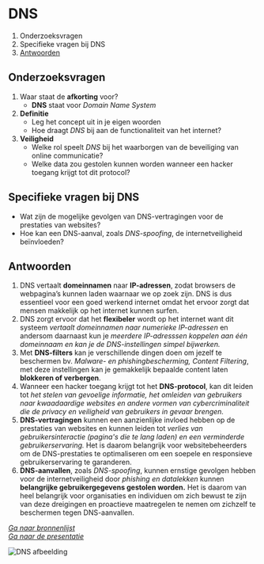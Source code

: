 # DNS
1. Onderzoeksvragen
2. Specifieke vragen bij DNS
3. [Antwoorden](#antwoorden)
## Onderzoeksvragen
1. Waar staat de **afkorting** voor?
   * **DNS** staat voor *Domain Name System*
2. **Definitie**
    * Leg het concept uit in je eigen woorden
    * Hoe draagt *DNS* bij aan de functionaliteit van het internet?
3. **Veiligheid**
   * Welke rol speelt *DNS* bij het waarborgen van de beveiliging van online communicatie?
   * Welke data zou gestolen kunnen worden wanneer een hacker toegang krijgt tot dit protocol?
## Specifieke vragen bij DNS
   * Wat zijn de mogelijke gevolgen van DNS-vertragingen voor de prestaties van websites?
   * Hoe kan een DNS-aanval, zoals *DNS-spoofing*, de internetveiligheid beïnvloeden?
  
## Antwoorden
1.  DNS vertaalt **domeinnamen** naar **IP-adressen**, zodat browsers de webpagina’s kunnen laden waarnaar we op zoek zijn. DNS is dus essentieel voor een goed werkend internet omdat het ervoor zorgt dat mensen makkelijk op het internet kunnen surfen.
2.  DNS zorgt ervoor dat het **flexibeler** wordt op het internet want dit systeem *vertaalt domeinnamen naar numerieke IP-adressen* en andersom daarnaast kun je *meerdere IP-adresssen koppelen aan één domeinnaam en kan je de DNS-instellingen simpel bijwerken.*
3.  Met **DNS-filters** kan je verschillende dingen doen om jezelf te beschermen bv. *Malware- en phishingbescherming, Content Filtering*, met deze instellingen kan je gemakkelijk bepaalde content laten **blokkeren of verbergen**.
4.  Wanneer een hacker toegang krijgt tot het **DNS-protocol**, kan dit leiden tot *het stelen van gevoelige informatie, het omleiden van gebruikers naar kwaadaardige websites en andere vormen van cybercriminaliteit die de privacy en veiligheid van gebruikers in gevaar brengen.*
5. **DNS-vertragingen** kunnen een aanzienlijke invloed hebben op de prestaties van websites en kunnen leiden tot *verlies van gebruikersinteractie (pagina's die te lang laden) en een verminderde gebruikerservaring.* Het is daarom belangrijk voor websitebeheerders om de DNS-prestaties te optimaliseren om een soepele en responsieve gebruikerservaring te garanderen.
6. **DNS-aanvallen**, zoals *DNS-spoofing*, kunnen ernstige gevolgen hebben voor de internetveiligheid door *phishing en datalekken* kunnen **belangrijke gebruikergegevens gestolen worden.** Het is daarom van heel belangrijk voor organisaties en individuen om zich bewust te zijn van deze dreigingen en proactieve maatregelen te nemen om zichzelf te beschermen tegen DNS-aanvallen.

*[Ga naar bronnenlijst](bronnenlijst.md)* <br>
*[Ga naar de presentatie](presentatie.md)*





![DNS afbeelding](https://media.geeksforgeeks.org/wp-content/uploads/20230921171705/dns-banner-(2).png)
